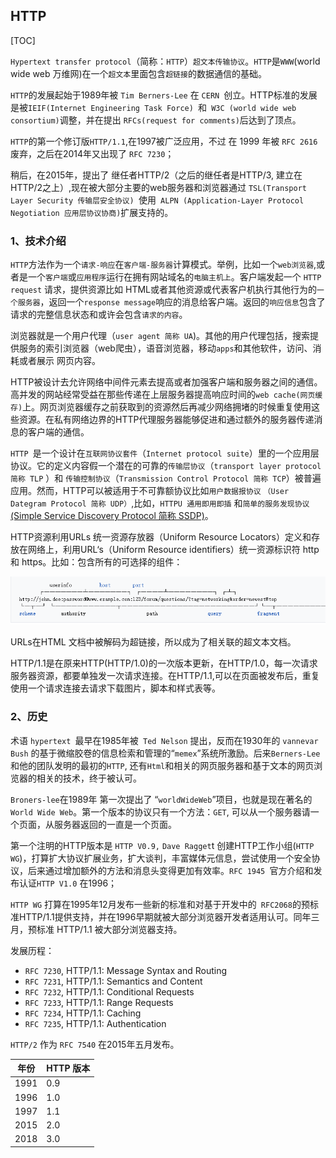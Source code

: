 ## HTTP

[TOC]

`Hypertext transfer protocol`（简称：`HTTP`）`超文本传输协议`。`HTTP`是`WWW`(world wide web 万维网)在一个`超文本`里面包含`超链接`的数据通信的基础。

`HTTP`的发展起始于1989年被 `Tim Berners-Lee` 在 `CERN `创立。HTTP标准的发展是被`IEIF(Internet Engineering Task Force) `和` W3C (world wide web consortium)`调整，并在提出 `RFCs(request for comments)`后达到了顶点。

`HTTP`的第一个修订版`HTTP/1.1`,在1997被广泛应用，不过 在 1999 年被 `RFC 2616`废弃，之后在2014年又出现了 `RFC 7230`；

稍后，在2015年，提出了 继任者HTTP/2（之后的继任者是HTTP/3, 建立在 HTTP/2之上）,现在被大部分主要的web服务器和浏览器通过 `TSL(Transport Layer Security 传输层安全协议) `使用` ALPN (Application-Layer Protocol Negotiation 应用层协议协商)`扩展支持的。

### 1、技术介绍

`HTTP`方法作为一个`请求-响应`在`客户端-服务器`计算模式。举例，比如一个`web浏览器`,或者是一个`客户端`或`应用程序`运行在拥有网站域名的`电脑主机上`。客户端发起一个 `HTTP request` 请求，提供资源比如 HTML或者其他资源或代表客户机执行其他行为的`一个服务器`，返回一个`response message`响应的消息给客户端。返回的`响应信息`包含了请求的完整信息状态和或许会包含`请求的内容`。

浏览器就是一个用户代理（`user agent 简称 UA`)。其他的用户代理包括，搜索提供服务的索引浏览器（web爬虫），语音浏览器，移动`apps`和其他软件，访问、消耗或者展示 网页内容。

HTTP被设计去允许网络中间件元素去提高或者加强客户端和服务器之间的通信。高并发的网站经常受益在那些传递在上层服务器提高响应时间的`web cache(网页缓存)`上。网页浏览器缓存之前获取到的资源然后再减少网络拥堵的时候重复使用这些资源。在私有网络边界的HTTP代理服务器能够促进和通过额外的服务器传递消息的客户端的通信。

`HTTP `是一个设计在`互联网协议套件`（`Internet protocol suite`）里的一个应用层协议。它的定义内容假一个潜在的可靠的`传输层协议`（`transport layer protocol 简称 TLP` ）和 `传输控制协议`（`Transmission Control Protocol 简称 TCP`）被普遍应用。然而，HTTP可以被适用于不可靠额协议比如`用户数据报协议` `（User Dategram Protocol 简称 UDP）`,比如，`HTTPU 通用即用即插` 和`简单的服务发现协议` [(Simple Service  Discovery Protocol 简称 SSDP)](https://en.wikipedia.org/wiki/Simple_Service_Discovery_Protocol)。

HTTP资源利用URLs 统一资源存放器（Uniform Resource Locators）定义和存放在网络上，利用URL‘s（Uniform Resource identifiers）统一资源标识符 http 和 https。比如：包含所有的可选择的组件：

![](assets/1559022847926.png)

URLs在HTML 文档中被解码为超链接，所以成为了相关联的超文本文档。

HTTP/1.1是在原来HTTP(HTTP/1.0)的一次版本更新，在HTTP/1.0，每一次请求服务器资源，都要单独发一次请求连接。在HTTP/1.1,可以在页面被发布后，重复使用一个请求连接去请求下载图片，脚本和样式表等。

### 2、历史

术语 `hypertext `最早在1985年被` Ted Nelson` 提出，反而在1930年的 `vannevar Bush` 的基于微缩胶卷的信息检索和管理的“`memex`”系统所激励。后来` Berners-Lee `和他的团队发明的最初的`HTTP`, 还有`Html`和相关的网页服务器和基于文本的网页浏览器的相关的技术，终于被认可。

`Broners-lee`在1989年 第一次提出了 “`worldWideWeb`”项目，也就是现在著名的 `World Wide Web`。第一个版本的协议只有一个方法：`GET`, 可以从一个服务器请一个页面，从服务器返回的一直是一个页面。

第一个注明的HTTP版本是 `HTTP V0.9,` `Dave Ragget`t 创建HTTP工作小组(`HTTP WG`)，打算扩大协议扩展业务，扩大谈判，丰富媒体元信息，尝试使用一个安全协议，后来通过增加额外的方法和消息头变得更加有效率。`RFC 1945 `官方介绍和发布认证`HTTP V1.0` 在1996；

`HTTP WG` 打算在1995年12月发布一些新的标准和对基于开发中的` RFC2068`的预标准HTTP/1.1提供支持，并在1996早期就被大部分浏览器开发者适用认可。同年三月，预标准 HTTP/1.1 被大部分浏览器支持。

发展历程：

* `RFC 7230`, HTTP/1.1: Message Syntax and Routing
* `RFC 7231`, HTTP/1.1: Semantics and Content
* `RFC 7232`, HTTP/1.1: Conditional Requests
* `RFC 7233`, HTTP/1.1: Range Requests
* `RFC 7234`, HTTP/1.1: Caching
* `RFC 7235`, HTTP/1.1: Authentication

`HTTP/2` 作为 `RFC 7540` 在2015年五月发布。

| 年份 | HTTP 版本 |
| ---- | --------- |
| 1991 | 0.9       |
| 1996 | 1.0       |
| 1997 | 1.1       |
| 2015 | 2.0       |
| 2018 | 3.0       |






